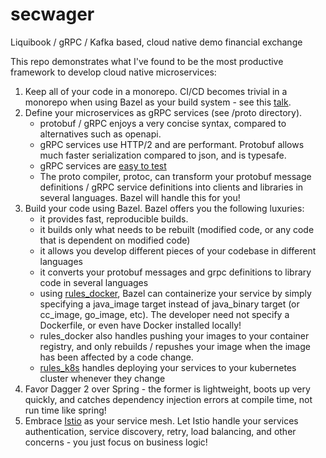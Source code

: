 # secwager
Liquibook / gRPC / Kafka based, cloud native demo financial exchange

This repo demonstrates what I've found to be the most productive framework to develop cloud native microservices:

1. Keep all of your code in a monorepo. CI/CD becomes trivial in a monorepo when using Bazel as your build system - see this [talk](https://www.youtube.com/watch?v=DTvXa-iqrfA). 
2. Define your microservices as gRPC services (see /proto directory).
    - protobuf / gRPC enjoys a very concise syntax, compared to alternatives such as openapi.
    - gRPC services use HTTP/2  and are performant. Protobuf allows much faster serialization compared to json, and is typesafe.
    - gRPC services are [easy to test](https://github.com/mancini0/bazel-grpc-playground/blob/9651f7912f4d46da7c13bb96019aa1dfc52bbf3d/capitalization/src/test/java/com/example/capitalization/CapitalizationServiceTest.java#L34)
    - The proto compiler, protoc,  can transform your protobuf message definitions / gRPC service definitions into clients and libraries in several languages. Bazel will handle this for you!
3. Build your code using Bazel. Bazel offers you the following luxuries:
    - it provides fast, reproducible builds.
    - it builds only what needs to be rebuilt (modified code, or any code that is dependent on modified code)
    - it allows you develop different pieces of your codebase in different languages
    - it converts your protobuf messages and grpc definitions to library code in several languages
    - using [rules_docker](https://github.com/bazelbuild/rules_docker), Bazel can containerize your service by simply specifying a java_image target instead of java_binary target (or cc_image, go_image, etc). The developer need not specify a Dockerfile, or even have Docker installed locally! 
    - rules_docker also handles pushing your images to your container registry, and only rebuilds / repushes your image when the image has been affected by a code change.
    - [rules_k8s](https://github.com/bazelbuild/rules_k8s) handles deploying your services to your kubernetes cluster whenever they change
4. Favor Dagger 2 over Spring - the former is lightweight, boots up very quickly, and catches dependency injection errors at compile time, not run time like spring!
5. Embrace [Istio](https://istio.io) as your service mesh. Let Istio handle your services authentication, service discovery, retry, load balancing, and other concerns - you just focus on business logic!
    
